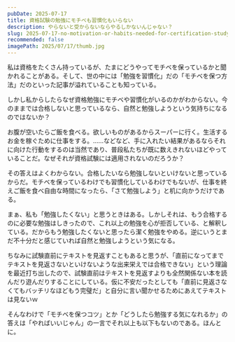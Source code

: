 ```yaml
---
pubDate: 2025-07-17
title: 資格試験の勉強にモチベも習慣化もいらない
description: やらないと受からないならやるしかないんじゃない？
slug: 2025-07-17-no-motivation-or-habits-needed-for-certification-study
recommended: false
imagePath: 2025/07/17/thumb.jpg
---
```


私は資格をたくさん持っているが、たまにどうやってモチベを保っているかと聞かれることがある。そして、世の中には「勉強を習慣化」だの「モチベを保つ方法」だのといった記事が溢れていることも知っている。

しかし私からしたらなぜ資格勉強にモチベや習慣化がいるのかがわからない。今のままでは合格しないと思っているなら、自然と勉強しようという気持ちになるのではないか？

お腹が空いたらご飯を食べる。欲しいものがあるからスーパーに行く。生活するお金を稼ぐために仕事をする。……などなど、手に入れたい結果があるならそれに向けた行動をするのは当然であり、普段私たちが既に数えきれないほどやっていることだ。なぜそれが資格試験には適用されないのだろうか？

その答えはよくわからない。合格したいなら勉強しないといけないと思っているからだ。モチベを保っているわけでも習慣化しているわけでもないが、仕事を終えご飯を食べ自由な時間になったら、「さて勉強しよう」と机に向かうだけである。

まぁ、私も「勉強したくない」と思うときはある。しかしそれは、もう合格するのに必要な勉強はしきったので、これ以上の勉強を心が拒否している、と解釈している。だからもう勉強したくないと思ったら潔く勉強をやめる。逆にいうとまだ不十分だと感じていれば自然と勉強しようという気になる。

ちなみに試験直前にテキストを見返すこともあると思うが、「直前になってまでテキストを見返さないといけないような出来栄えでは合格できない」という理論を最近打ち出したので、試験直前はテキストを見返すよりも全然関係ない本を読んだり遊んだりすることにしている。仮に不安だったとしても「直前に見返さなくてもバッチリなほどもう完璧だ」と自分に言い聞かせるためにあえてテキストは見ないｗ

そんなわけで「モチベを保つコツ」とか「どうしたら勉強する気になれるか」の答えは「やればいいじゃん」の一言でそれ以上も以下もないのである。ほんとに。